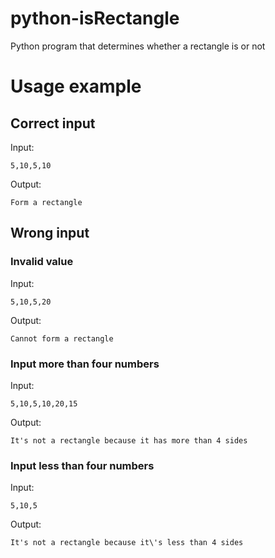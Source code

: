 # python-isRectangle
Python program that determines whether a rectangle is or not

# Usage example

## Correct input

Input:
```
5,10,5,10
```

Output:
```
Form a rectangle
```

## Wrong input

### Invalid value
Input:
```
5,10,5,20
```

Output:
```
Cannot form a rectangle
```

### Input more than four numbers
Input:
```
5,10,5,10,20,15
```

Output:
```
It's not a rectangle because it has more than 4 sides
```

### Input less than four numbers
Input:
```
5,10,5
```

Output:
```
It's not a rectangle because it\'s less than 4 sides
```
